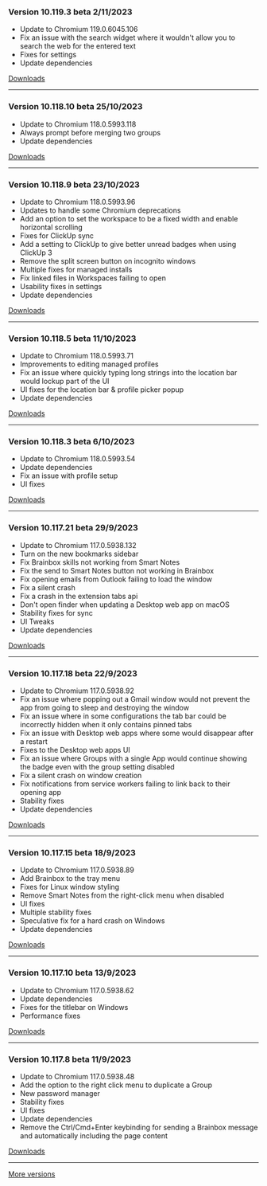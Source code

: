 <h3>Version 10.119.3 beta <span class="date">2/11/2023</span></h3>
<ul>
  <li>Update to Chromium 119.0.6045.106</li>
  <li>Fix an issue with the search widget where it wouldn't allow you to search the web for the entered text</li>
  <li>Fixes for settings</li>
  <li>Update dependencies</li>
</ul>

[Downloads](https://wavebox.io/download/release/10.119.3.3)

---

<h3>Version 10.118.10 beta <span class="date">25/10/2023</span></h3>
<ul>
  <li>Update to Chromium 118.0.5993.118</li>
  <li>Always prompt before merging two groups</li>
  <li>Update dependencies</li>
</ul>

[Downloads](https://wavebox.io/download/release/10.118.10.3)

---

<h3>Version 10.118.9 beta <span class="date">23/10/2023</span></h3>
<ul>
  <li>Update to Chromium 118.0.5993.96</li>
  <li>Updates to handle some Chromium deprecations</li>
  <li>Add an option to set the workspace to be a fixed width and enable horizontal scrolling</li>
  <li>Fixes for ClickUp sync</li>
  <li>Add a setting to ClickUp to give better unread badges when using ClickUp 3</li>
  <li>Remove the split screen button on incognito windows</li>
  <li>Multiple fixes for managed installs</li>
  <li>Fix linked files in Workspaces failing to open</li>
  <li>Usability fixes in settings</li>
  <li>Update dependencies</li>
</ul>

[Downloads](https://wavebox.io/download/release/10.118.9.3)

---

<h3>Version 10.118.5 beta <span class="date">11/10/2023</span></h3>
<ul>
  <li>Update to Chromium 118.0.5993.71</li>
  <li>Improvements to editing managed profiles</li>
  <li>Fix an issue where quickly typing long strings into the location bar would lockup part of the UI</li>
  <li>UI fixes for the location bar & profile picker popup</li>
  <li>Update dependencies</li>
</ul>

[Downloads](https://wavebox.io/download/release/10.118.5.3)

---

<h3>Version 10.118.3 beta <span class="date">6/10/2023</span></h3>
<ul>
  <li>Update to Chromium 118.0.5993.54</li>
  <li>Update dependencies</li>
  <li>Fix an issue with profile setup</li>
  <li>UI fixes</li>
</ul>

[Downloads](https://wavebox.io/download/release/10.118.3.3)

---

<h3>Version 10.117.21 beta <span class="date">29/9/2023</span></h3>
<ul>
  <li>Update to Chromium 117.0.5938.132</li>
  <li>Turn on the new bookmarks sidebar</li>
  <li>Fix Brainbox skills not working from Smart Notes</li>
  <li>Fix the send to Smart Notes button not working in Brainbox</li>
  <li>Fix opening emails from Outlook failing to load the window</li>
  <li>Fix a silent crash</li>
  <li>Fix a crash in the extension tabs api</li>
  <li>Don't open finder when updating a Desktop web app on macOS</li>
  <li>Stability fixes for sync</li>
  <li>UI Tweaks</li>
  <li>Update dependencies</li>
</ul>

[Downloads](https://wavebox.io/download/release/10.117.21.3)

---

<h3>Version 10.117.18 beta <span class="date">22/9/2023</span></h3>
<ul>
  <li>Update to Chromium 117.0.5938.92</li>
  <li>Fix an issue where popping out a Gmail window would not prevent the app from going to sleep and destroying the window</li>
  <li>Fix an issue where in some configurations the tab bar could be incorrectly hidden when it only contains pinned tabs</li>
  <li>Fix an issue with Desktop web apps where some would disappear after a restart</li>
  <li>Fixes to the Desktop web apps UI</li>
  <li>Fix an issue where Groups with a single App would continue showing the badge even with the group setting disabled</li>
  <li>Fix a silent crash on window creation</li>
  <li>Fix notifications from service workers failing to link back to their opening app</li>
  <li>Stability fixes</li>
  <li>Update dependencies</li>
</ul>

[Downloads](https://wavebox.io/download/release/10.117.18.3)

---

<h3>Version 10.117.15 beta <span class="date">18/9/2023</span></h3>
<ul>
  <li>Update to Chromium 117.0.5938.89</li>
  <li>Add Brainbox to the tray menu</li>
  <li>Fixes for Linux window styling</li>
  <li>Remove Smart Notes from the right-click menu when disabled</li>
  <li>UI fixes</li>
  <li>Multiple stability fixes</li>
  <li>Speculative fix for a hard crash on Windows</li>
  <li>Update dependencies</li>
</ul>

[Downloads](https://wavebox.io/download/release/10.117.15.3)

---

<h3>Version 10.117.10 beta <span class="date">13/9/2023</span></h3>
<ul>
  <li>Update to Chromium 117.0.5938.62</li>
  <li>Update dependencies</li>
  <li>Fixes for the titlebar on Windows</li>
  <li>Performance fixes</li>
</ul>

[Downloads](https://wavebox.io/download/release/10.117.10.3)

---

<h3>Version 10.117.8 beta <span class="date">11/9/2023</span></h3>
<ul>
  <li>Update to Chromium 117.0.5938.48</li>
  <li>Add the option to the right click menu to duplicate a Group</li>
  <li>New password manager</li>
  <li>Stability fixes</li>
  <li>UI fixes</li>
  <li>Update dependencies</li>
  <li>Remove the Ctrl/Cmd+Enter keybinding for sending a Brainbox message and automatically including the page content</li>
</ul>

[Downloads](https://wavebox.io/download/release/10.117.8.3)

---
[More versions](https://wavebox.io/changelog/beta/)